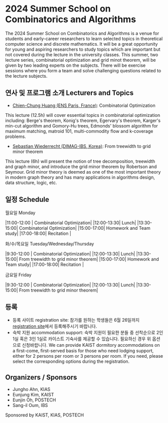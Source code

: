 2024 Summer School on Combinatorics and Algorithms
====================

The 2024 Summer School on Combinatorics and Algorithms is a venue for students and early-career researchers to learn selected topics in theoretical computer science and discrete mathematics. 
It will be a great opportunity for young and aspiring researchers to study topics which are important but not covered during the lecture in the university classes.
This summer, two lecture series, combinatorial optimization and grid minot theorem, will be given by two leading experts on the subjects. There will be exercise sessions where you form a team and solve challenging questions related to the lecture subjects.

연사 및 프로그램 소개 Lecturers and Topics
---------------------
- [Chien-Chung Huang (ENS Paris, France)](https://www.di.ens.fr/~cchuang/): Combinatorial Optimization

This lecture (12.5h) will cover essential topics in combinatorial optimization including: Berge's theorem, Konig's theorem, Egervary's theorem, Karger's min-cut algorithm and Gomory-Hu trees, Edmonds' blossom algorithm for maximum matching, matroid 101, multi-commodity flow and k-coverage problems.

- [Sebastian Wiederrecht (DIMAG-IBS, Korea)](https://www.wiederrecht.com/): From treewidth to grid minor theorem

This lecture (6h) will present the notion of tree decomposition, treewidth and graph minor, and introduce the grid minor theorem by Robertson and Seymour. Grid minor theory is deemed as one of the most important theory in modern graph theory and has many applications in algorithms design, data structure, logic, etc. 
  
일정 Schedule
---------------------  
월요일 Monday

|11:00-12:00 | Combinatorial Optimization|
|12:00-13:30| Lunch|
|13:30-15:00| Combinatorial Optimization|
|15:00-17:00| Homework and Team study|
|17:00-18:00| Recitation |

화/수/목요일 Tuesday/Wednesday/Thursday

|9:30-12:00 | Combinatorial Optimization|
|12:00-13:30| Lunch|
|13:30-15:00| From treewidth to grid minor theorem|
|15:00-17:00| Homework and Team study|
|17:00-18:00| Recitation |

금요일 Friday

|9:30-12:00 | Combinatorial Optimization|
|12:00-13:30| Lunch|
|13:30-15:00| From treewidth to grid minor theorem|

등록
--------------------- 
- 등록 사이트 registration site: 참가를 원하는 학생들은 6월 26일까지 [registration site](https://indico.ibs.re.kr/e/combialgo/)에서 등록해주시기 바랍니다.
- 숙박 지원 accommodation support: 숙박 지원이 필요한 분들 중 선착순으로 2인 1실 혹은 3인 1실로 카이스트 기숙사를 제공할 수 있습니다. 필요하신 경우 위 옵션으로 신청바랍니다. We can provide KAIST dormitory accommodations on a first-come, first-served basis for those who need lodging support, either for 2 persons per room or 3 persons per room. If you need, please select the corresponding options during the registration. 

Organizers / Sponsors
---------------------
- Jungho Ahn, KIAS
- Eunjung Kim, KAIST
- Eunjin Oh, POSTECH
- Sang-il Oum, IBS
  
Sponsored by KAIST, KIAS, POSTECH

